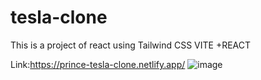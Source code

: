 # tesla-clone
This is a project of react using Tailwind CSS VITE +REACT

Link:https://prince-tesla-clone.netlify.app/
![image](https://user-images.githubusercontent.com/114716398/218322147-f51c5a62-525a-41bb-b6c5-84ef7f1b410f.png)
